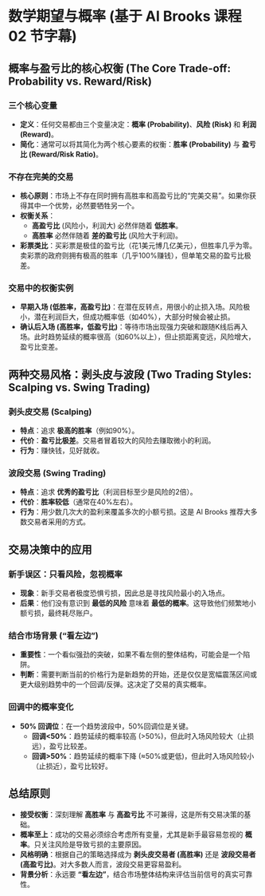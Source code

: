 # 数学期望与概率 (基于 Al Brooks 课程 02 节字幕)

## 概率与盈亏比的核心权衡 (The Core Trade-off: Probability vs. Reward/Risk)

### 三个核心变量
-   **定义**：任何交易都由三个变量决定：**概率 (Probability)**、**风险 (Risk)** 和 **利润 (Reward)**。
-   **简化**：通常可以将其简化为两个核心要素的权衡：**胜率 (Probability)** 与 **盈亏比 (Reward/Risk Ratio)**。

### 不存在完美的交易
-   **核心原则**：市场上不存在同时拥有高胜率和高盈亏比的“完美交易”。如果你获得其中一个优势，必然要牺牲另一个。
-   **权衡关系**：
    -   **高盈亏比** (风险小，利润大) 必然伴随着 **低胜率**。
    -   **高胜率** 必然伴随着 **差的盈亏比** (风险大于利润)。
-   **彩票类比**：买彩票是极佳的盈亏比（花1美元博几亿美元），但胜率几乎为零。卖彩票的政府则拥有极高的胜率（几乎100%赚钱），但单笔交易的盈亏比极差。

### 交易中的权衡实例
-   **早期入场 (低胜率，高盈亏比)**：在潜在反转点，用很小的止损入场。风险极小，潜在利润巨大，但成功概率低（如40%），大部分时候会被止损。
-   **确认后入场 (高胜率，低盈亏比)**：等待市场出现强力突破和跟随K线后再入场。此时趋势延续的概率很高（如60%以上），但止损距离变远，风险增大，盈亏比变差。

## 两种交易风格：剥头皮与波段 (Two Trading Styles: Scalping vs. Swing Trading)

### 剥头皮交易 (Scalping)
-   **特点**：追求 **极高的胜率**（例如90%）。
-   **代价**：**盈亏比极差**。交易者冒着较大的风险去赚取微小的利润。
-   **行为**：赚快钱，见好就收。

### 波段交易 (Swing Trading)
-   **特点**：追求 **优秀的盈亏比**（利润目标至少是风险的2倍）。
-   **代价**：**胜率较低**（通常在40%左右）。
-   **行为**：用少数几次大的盈利来覆盖多次的小额亏损。这是 Al Brooks 推荐大多数交易者采用的方式。

## 交易决策中的应用

### 新手误区：只看风险，忽视概率
-   **现象**：新手交易者极度恐惧亏损，因此总是寻找风险最小的入场点。
-   **后果**：他们没有意识到 **最低的风险** 意味着 **最低的概率**。这导致他们频繁地小额亏损，最终耗尽账户。

### 结合市场背景 (“看左边”)
-   **重要性**：一个看似强劲的突破，如果不看左侧的整体结构，可能会是一个陷阱。
-   **判断**：需要判断当前的价格行为是新趋势的开始，还是仅仅是宽幅震荡区间或更大级别趋势中的一个回调/反弹。这决定了交易的真实概率。

### 回调中的概率变化
-   **50% 回调位**：在一个趋势波段中，50%回调位是关键。
    -   **回调<50%**：趋势延续的概率较高 (>50%)，但此时入场风险较大（止损远），盈亏比较差。
    -   **回调>50%**：趋势延续的概率下降 (≈50%或更低)，但此时入场风险较小（止损近），盈亏比较好。

## 总结原则
-   **接受权衡**：深刻理解 **高胜率** 与 **高盈亏比** 不可兼得，这是所有交易决策的基础。
-   **概率至上**：成功的交易必须综合考虑所有变量，尤其是新手最容易忽视的 **概率**。只关注风险是导致亏损的主要原因。
-   **风格明确**：根据自己的策略选择成为 **剥头皮交易者 (高胜率)** 还是 **波段交易者 (高盈亏比)**。对大多数人而言，波段交易更容易盈利。
-   **背景分析**：永远要 **“看左边”**，结合市场整体结构来评估当前信号的真实可靠性。